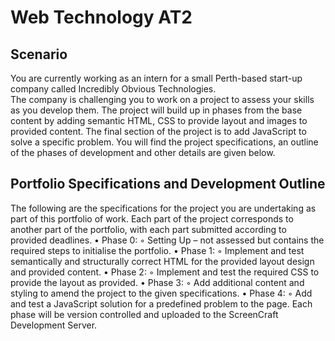 # Web Technology AT2

## Scenario
You are currently working as an intern for a small Perth-based start-up company called Incredibly Obvious Technologies.  
The company is challenging you to work on a project to assess your skills as you develop them.
The project will build up in phases from the base content by adding semantic HTML, CSS to provide layout and images to provided content. 
The final section of the project is to add JavaScript to solve a specific problem.
You will find the project specifications, an outline of the phases of development and other details are given below.

## Portfolio Specifications and Development Outline
The following are the specifications for the project you are undertaking as part of this portfolio of work.
Each part of the project corresponds to another part of the portfolio, with each part submitted according to provided deadlines.
    • Phase 0:
        ◦ Setting Up – not assessed but contains the required steps to initialise the portfolio.
    • Phase 1:
        ◦ Implement and test semantically and structurally correct HTML for the provided layout design and provided content.
    • Phase 2:
        ◦ Implement and test the required CSS to provide the layout as provided.
    • Phase 3:
        ◦ Add additional content and styling to amend the project to the given specifications. 
    • Phase 4:
        ◦ Add and test a JavaScript solution for a predefined problem to the page.
Each phase will be version controlled and uploaded to the ScreenCraft Development Server.